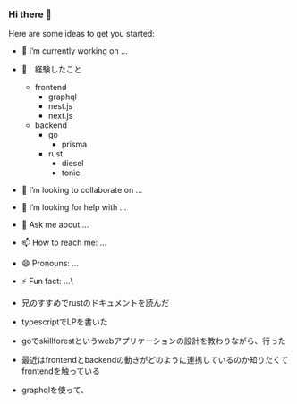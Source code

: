 ### Hi there 👋


Here are some ideas to get you started:

- 🔭 I’m currently working on ...
- 🌱　経験したこと
  - frontend
    - graphql
    - nest.js
    - next.js
  - backend
    - go
      - prisma
    - rust
      - diesel
      - tonic
- 👯 I’m looking to collaborate on ...
- 🤔 I’m looking for help with ...
- 💬 Ask me about ...
- 📫 How to reach me: ...
- 😄 Pronouns: ...
- ⚡ Fun fact: ...\

- 兄のすすめでrustのドキュメントを読んだ
- typescriptでLPを書いた
- goでskillforestというwebアプリケーションの設計を教わりながら、行った
- 最近はfrontendとbackendの動きがどのように連携しているのか知りたくてfrontendを触っている
- graphqlを使って、
